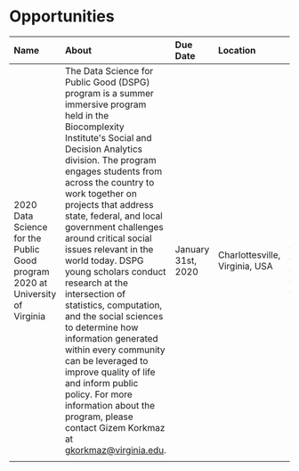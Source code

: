 # Opportunities

| Name | About | Due Date | Location | Link |
| :--- | :--- | :--- | :--- | :--- |
| 2020 Data Science for the Public Good program 2020 at University of Virginia | The Data Science for Public Good \(DSPG\) program is a summer immersive program held in the Biocomplexity Institute's Social and Decision Analytics division. The program engages students from across the country to work together on projects that address state, federal, and local government challenges around critical social issues relevant in the world today. DSPG young scholars conduct research at the intersection of statistics, computation, and the social sciences to determine how information generated within every community can be leveraged to improve quality of life and inform public policy. For more information about the program, please contact Gizem Korkmaz at gkorkmaz@virginia.edu.  | January 31st, 2020 | Charlottesville, Virginia, USA | [https://biocomplexity.virginia.edu/social-decision-analytics/dspg-program/dspg-recruitment2020](https://biocomplexity.virginia.edu/social-decision-analytics/dspg-program/dspg-recruitment2020) |
|  |  |  |  |  |

